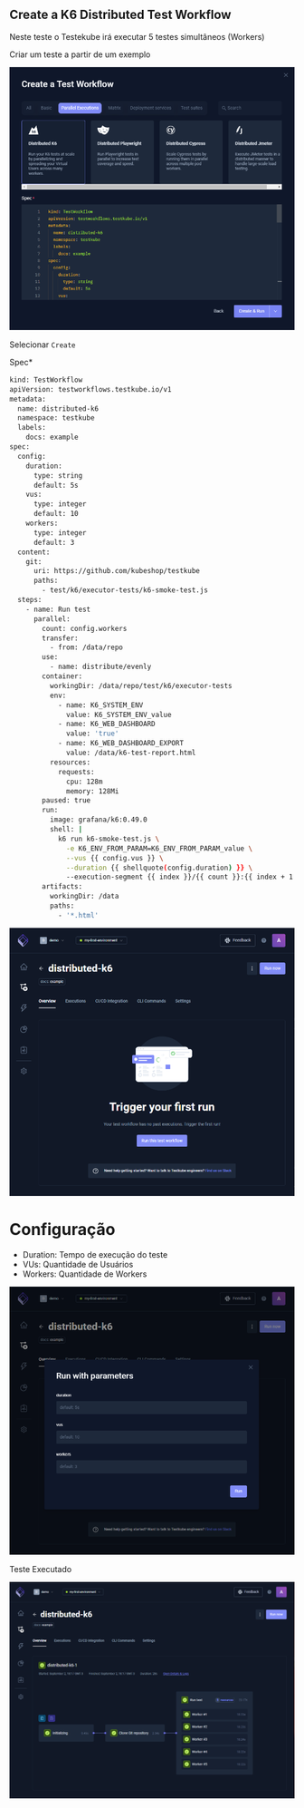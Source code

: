 ## Create a K6 Distributed Test Workflow

Neste teste o Testekube irá executar 5 testes simultâneos (Workers)

Criar um teste a partir de um exemplo

<div align="center">

![Parallel Executions](./images/parallel.png)

</div>

Selecionar `Create`

Spec*

```bash
kind: TestWorkflow
apiVersion: testworkflows.testkube.io/v1
metadata:
  name: distributed-k6
  namespace: testkube
  labels:
    docs: example
spec:
  config:
    duration:
      type: string
      default: 5s
    vus:
      type: integer
      default: 10
    workers:
      type: integer
      default: 3
  content:
    git:
      uri: https://github.com/kubeshop/testkube
      paths:
        - test/k6/executor-tests/k6-smoke-test.js
  steps:
    - name: Run test
      parallel:
        count: config.workers
        transfer:
          - from: /data/repo
        use:
          - name: distribute/evenly
        container:
          workingDir: /data/repo/test/k6/executor-tests
          env:
            - name: K6_SYSTEM_ENV
              value: K6_SYSTEM_ENV_value
            - name: K6_WEB_DASHBOARD
              value: 'true'
            - name: K6_WEB_DASHBOARD_EXPORT
              value: /data/k6-test-report.html
          resources:
            requests:
              cpu: 128m
              memory: 128Mi
        paused: true
        run:
          image: grafana/k6:0.49.0
          shell: |
            k6 run k6-smoke-test.js \
              -e K6_ENV_FROM_PARAM=K6_ENV_FROM_PARAM_value \
              --vus {{ config.vus }} \
              --duration {{ shellquote(config.duration) }} \
              --execution-segment {{ index }}/{{ count }}:{{ index + 1 }}/{{ count }}
        artifacts:
          workingDir: /data
          paths:
            - '*.html'
```



<div align="center">

![Parallel Definitions](./images/trigger.png)

</div>

# Configuração

- Duration: Tempo de execução do teste 
- VUs: Quantidade de Usuários
- Workers: Quantidade de Workers

<div align="center">

![Parallel Definitions](./images/parallel-definitions.png)

</div>

Teste Executado

<div align="center">

![Workers](./images/workers.png)

</div>
